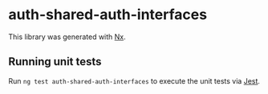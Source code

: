 # auth-shared-auth-interfaces

This library was generated with [Nx](https://nx.dev).

## Running unit tests

Run `ng test auth-shared-auth-interfaces` to execute the unit tests via [Jest](https://jestjs.io).
